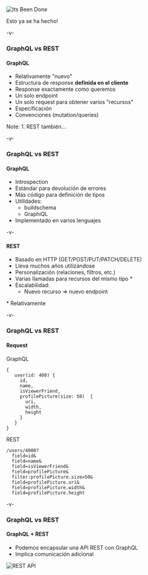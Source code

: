 ![Its Been Done][itsbeendone]
  

Esto ya se ha hecho!

[itsbeendone]: <img/itsbeendone.gif>

-v-

### GraphQL vs REST
#### GraphQL 
* Relativamente "nuevo"
* Estructura de response __definida en el cliente__
* Response exactamente como queremos
* Un solo endpoint
* Un solo request para obtener varios "recursos"
* Especificación
* Convenciones (mutation/queries)

Note: 1. REST también...

-v-

### GraphQL vs REST
#### GraphQL 

* Introspection
* Estándar para devolución de errores
* Más código para definición de tipos
* Utilidades: 
	* buildschema
	* GraphiQL
* Implementado en varios lenguajes

-v-

#### REST
* Basado en HTTP (GET/POST/PUT/PATCH/DELETE)
* Lleva muchos años utilizándose
* Personalización (relaciones, filtros, etc.)
* Varias llamadas para recursos del mismo tipo \*
* Escalabilidad: 
  * Nuevo recurso => nuevo endpoint

\* Relativamente

-v-

### GraphQL vs REST
#### Request

<div class="grid">
	<div class="col">
		GraphQL
		<pre><code>{
   user(id: 400) {
     id,
     name,
     isViewerFriend,
     profilePicture(size: 50)  {
       uri,
       width,
       height
     }
   }
}		</code></pre>
	</div>
	<div class="col">
	REST
	<pre><code>/users/4000?
  field=id&
  field=name&
  field=isViewerFriend&
  field=profilePicture&
  filter:profilePicture.size=50&
  field=profilePicture.uri&
  field=profilePicture.width&
  field=profilePicture.height</code></pre>
	</div>
</div>

-v-

### GraphQL vs REST
#### GraphQL + REST

* Podemos encapsular una API REST con GraphQL
* Implica comunicación adicional

![REST API][restapi]

[restapi]: <img/graphql-rest.jpg>